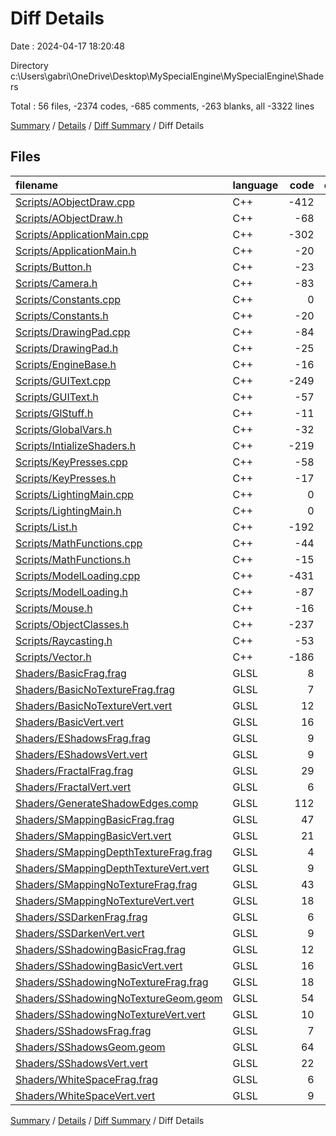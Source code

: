 # Diff Details

Date : 2024-04-17 18:20:48

Directory c:\\Users\\gabri\\OneDrive\\Desktop\\MySpecialEngine\\MySpecialEngine\\Shaders

Total : 56 files,  -2374 codes, -685 comments, -263 blanks, all -3322 lines

[Summary](results.md) / [Details](details.md) / [Diff Summary](diff.md) / Diff Details

## Files
| filename | language | code | comment | blank | total |
| :--- | :--- | ---: | ---: | ---: | ---: |
| [Scripts/AObjectDraw.cpp](/Scripts/AObjectDraw.cpp) | C++ | -412 | -11 | -71 | -494 |
| [Scripts/AObjectDraw.h](/Scripts/AObjectDraw.h) | C++ | -68 | -6 | -12 | -86 |
| [Scripts/ApplicationMain.cpp](/Scripts/ApplicationMain.cpp) | C++ | -302 | -11 | -34 | -347 |
| [Scripts/ApplicationMain.h](/Scripts/ApplicationMain.h) | C++ | -20 | 0 | -5 | -25 |
| [Scripts/Button.h](/Scripts/Button.h) | C++ | -23 | 0 | -5 | -28 |
| [Scripts/Camera.h](/Scripts/Camera.h) | C++ | -83 | 0 | -3 | -86 |
| [Scripts/Constants.cpp](/Scripts/Constants.cpp) | C++ | 0 | 0 | -1 | -1 |
| [Scripts/Constants.h](/Scripts/Constants.h) | C++ | -20 | -3 | -3 | -26 |
| [Scripts/DrawingPad.cpp](/Scripts/DrawingPad.cpp) | C++ | -84 | -8 | -9 | -101 |
| [Scripts/DrawingPad.h](/Scripts/DrawingPad.h) | C++ | -25 | -3 | -6 | -34 |
| [Scripts/EngineBase.h](/Scripts/EngineBase.h) | C++ | -16 | 0 | -1 | -17 |
| [Scripts/GUIText.cpp](/Scripts/GUIText.cpp) | C++ | -249 | -10 | -53 | -312 |
| [Scripts/GUIText.h](/Scripts/GUIText.h) | C++ | -57 | 0 | -12 | -69 |
| [Scripts/GlStuff.h](/Scripts/GlStuff.h) | C++ | -11 | -3 | -2 | -16 |
| [Scripts/GlobalVars.h](/Scripts/GlobalVars.h) | C++ | -32 | -3 | -1 | -36 |
| [Scripts/IntializeShaders.h](/Scripts/IntializeShaders.h) | C++ | -219 | -3 | -22 | -244 |
| [Scripts/KeyPresses.cpp](/Scripts/KeyPresses.cpp) | C++ | -58 | -3 | -7 | -68 |
| [Scripts/KeyPresses.h](/Scripts/KeyPresses.h) | C++ | -17 | -3 | -4 | -24 |
| [Scripts/LightingMain.cpp](/Scripts/LightingMain.cpp) | C++ | 0 | -504 | 0 | -504 |
| [Scripts/LightingMain.h](/Scripts/LightingMain.h) | C++ | 0 | -35 | 0 | -35 |
| [Scripts/List.h](/Scripts/List.h) | C++ | -192 | 0 | -4 | -196 |
| [Scripts/MathFunctions.cpp](/Scripts/MathFunctions.cpp) | C++ | -44 | 0 | -9 | -53 |
| [Scripts/MathFunctions.h](/Scripts/MathFunctions.h) | C++ | -15 | 0 | -2 | -17 |
| [Scripts/ModelLoading.cpp](/Scripts/ModelLoading.cpp) | C++ | -431 | -18 | -62 | -511 |
| [Scripts/ModelLoading.h](/Scripts/ModelLoading.h) | C++ | -87 | 0 | -11 | -98 |
| [Scripts/Mouse.h](/Scripts/Mouse.h) | C++ | -16 | 0 | -4 | -20 |
| [Scripts/ObjectClasses.h](/Scripts/ObjectClasses.h) | C++ | -237 | -61 | -25 | -323 |
| [Scripts/Raycasting.h](/Scripts/Raycasting.h) | C++ | -53 | 0 | -19 | -72 |
| [Scripts/Vector.h](/Scripts/Vector.h) | C++ | -186 | 0 | -12 | -198 |
| [Shaders/BasicFrag.frag](/Shaders/BasicFrag.frag) | GLSL | 8 | 0 | 5 | 13 |
| [Shaders/BasicNoTextureFrag.frag](/Shaders/BasicNoTextureFrag.frag) | GLSL | 7 | 0 | 3 | 10 |
| [Shaders/BasicNoTextureVert.vert](/Shaders/BasicNoTextureVert.vert) | GLSL | 12 | 0 | 4 | 16 |
| [Shaders/BasicVert.vert](/Shaders/BasicVert.vert) | GLSL | 16 | 0 | 4 | 20 |
| [Shaders/EShadowsFrag.frag](/Shaders/EShadowsFrag.frag) | GLSL | 9 | 0 | 2 | 11 |
| [Shaders/EShadowsVert.vert](/Shaders/EShadowsVert.vert) | GLSL | 9 | 0 | 2 | 11 |
| [Shaders/FractalFrag.frag](/Shaders/FractalFrag.frag) | GLSL | 29 | 0 | 11 | 40 |
| [Shaders/FractalVert.vert](/Shaders/FractalVert.vert) | GLSL | 6 | 0 | 1 | 7 |
| [Shaders/GenerateShadowEdges.comp](/Shaders/GenerateShadowEdges.comp) | GLSL | 112 | 0 | 18 | 130 |
| [Shaders/SMappingBasicFrag.frag](/Shaders/SMappingBasicFrag.frag) | GLSL | 47 | 0 | 11 | 58 |
| [Shaders/SMappingBasicVert.vert](/Shaders/SMappingBasicVert.vert) | GLSL | 21 | 0 | 5 | 26 |
| [Shaders/SMappingDepthTextureFrag.frag](/Shaders/SMappingDepthTextureFrag.frag) | GLSL | 4 | 0 | 2 | 6 |
| [Shaders/SMappingDepthTextureVert.vert](/Shaders/SMappingDepthTextureVert.vert) | GLSL | 9 | 0 | 2 | 11 |
| [Shaders/SMappingNoTextureFrag.frag](/Shaders/SMappingNoTextureFrag.frag) | GLSL | 43 | 0 | 11 | 54 |
| [Shaders/SMappingNoTextureVert.vert](/Shaders/SMappingNoTextureVert.vert) | GLSL | 18 | 0 | 5 | 23 |
| [Shaders/SSDarkenFrag.frag](/Shaders/SSDarkenFrag.frag) | GLSL | 6 | 0 | 2 | 8 |
| [Shaders/SSDarkenVert.vert](/Shaders/SSDarkenVert.vert) | GLSL | 9 | 0 | 2 | 11 |
| [Shaders/SShadowingBasicFrag.frag](/Shaders/SShadowingBasicFrag.frag) | GLSL | 12 | 0 | 5 | 17 |
| [Shaders/SShadowingBasicVert.vert](/Shaders/SShadowingBasicVert.vert) | GLSL | 16 | 0 | 4 | 20 |
| [Shaders/SShadowingNoTextureFrag.frag](/Shaders/SShadowingNoTextureFrag.frag) | GLSL | 18 | 0 | 5 | 23 |
| [Shaders/SShadowingNoTextureGeom.geom](/Shaders/SShadowingNoTextureGeom.geom) | GLSL | 54 | 0 | 8 | 62 |
| [Shaders/SShadowingNoTextureVert.vert](/Shaders/SShadowingNoTextureVert.vert) | GLSL | 10 | 0 | 3 | 13 |
| [Shaders/SShadowsFrag.frag](/Shaders/SShadowsFrag.frag) | GLSL | 7 | 0 | 3 | 10 |
| [Shaders/SShadowsGeom.geom](/Shaders/SShadowsGeom.geom) | GLSL | 64 | 0 | 10 | 74 |
| [Shaders/SShadowsVert.vert](/Shaders/SShadowsVert.vert) | GLSL | 22 | 0 | 4 | 26 |
| [Shaders/WhiteSpaceFrag.frag](/Shaders/WhiteSpaceFrag.frag) | GLSL | 6 | 0 | 2 | 8 |
| [Shaders/WhiteSpaceVert.vert](/Shaders/WhiteSpaceVert.vert) | GLSL | 9 | 0 | 2 | 11 |

[Summary](results.md) / [Details](details.md) / [Diff Summary](diff.md) / Diff Details